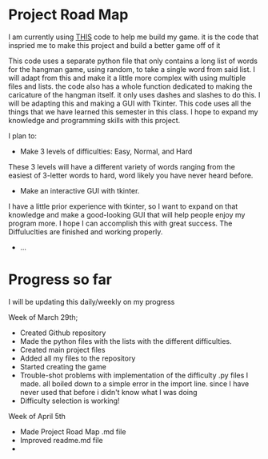# Project Road Map

I am currently using [THIS](https://github.com/kiteco/python-youtube-code/tree/master/build-hangman-in-python) 
code to help me build my game. it is the code that inspried me to make this project and build a better game off of it

This code uses a separate python file that only contains a long list of words for the hangman game, using random, to take 
a single word from said list. I will adapt from this and make it a little more complex with using multiple files and lists.
the code also has a whole function dedicated to making the caricature of the hangman itself. it only uses dashes and 
slashes to do this. I will be adapting this and making a GUI with Tkinter. This code uses all the things that we have 
learned this semester in this class. I hope to expand my knowledge and programming skills with this project.  

I plan to:

- Make 3 levels of difficulties: Easy, Normal, and Hard

These 3 levels will have a different variety of words ranging from the easiest of 3-letter words to hard, word likely 
you have never heard before.


- Make an interactive GUI with tkinter. 

I have a little prior experience with tkinter, so I want to expand on that knowledge and make a good-looking GUI that 
will help people enjoy my program more. I hope I can accomplish this with great success. The Diffuluclties are finished 
and working properly. 

- ...



# Progress so far

I will be updating this daily/weekly on my progress

Week of March 29th;

- Created Github repository
- Made the python files with the lists with the different difficulties.
- Created main project files
- Added all my files to the repository
- Started creating the game 
- Trouble-shot problems with implementation of the difficulty .py files I made. all boiled down to a simple error in the
import line. since I have never used that before i didn't know what I was doing
- Difficulty selection is working!


Week of April 5th

- Made Project Road Map .md file
- Improved readme.md file 
- 